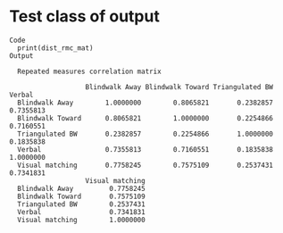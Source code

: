 # Test class of output

    Code
      print(dist_rmc_mat)
    Output
      
      Repeated measures correlation matrix
      
                       Blindwalk Away Blindwalk Toward Triangulated BW    Verbal
      Blindwalk Away        1.0000000        0.8065821       0.2382857 0.7355813
      Blindwalk Toward      0.8065821        1.0000000       0.2254866 0.7160551
      Triangulated BW       0.2382857        0.2254866       1.0000000 0.1835838
      Verbal                0.7355813        0.7160551       0.1835838 1.0000000
      Visual matching       0.7758245        0.7575109       0.2537431 0.7341831
                       Visual matching
      Blindwalk Away         0.7758245
      Blindwalk Toward       0.7575109
      Triangulated BW        0.2537431
      Verbal                 0.7341831
      Visual matching        1.0000000

